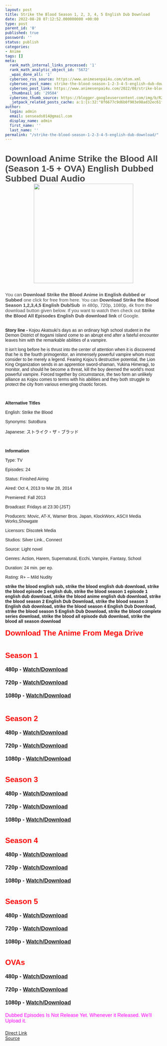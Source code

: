 ```yaml
---
layout: post
title: Strike the Blood Season 1, 2, 3, 4, 5 English Dub Download
date: 2022-08-28 07:12:52.000000000 +00:00
type: post
parent_id: '0'
published: true
password: ''
status: publish
categories:
- Anime
tags: []
meta:
  rank_math_internal_links_processed: '1'
  rank_math_analytic_object_id: '5672'
  _wpas_done_all: '1'
  cyberseo_rss_source: https://www.animesenpai4u.com/atom.xml
  cyberseo_post_name: strike-the-blood-season-1-2-3-4-5-english-dub-download
  cyberseo_post_link: https://www.animesenpai4u.com/2022/08/strike-blood-season-1-2-3-4-5-english.html
  _thumbnail_id: '29584'
  cyberseo_thumb_source: https://blogger.googleusercontent.com/img/b/R29vZ2xl/AVvXsEgU7j2nxxP-7oBHKHJAMP22rOoFjWRyezrErh0hZ3FS_AMSPcHzmrG2FS5TwaifeEnsWak4B5oAYRk2IgYK-tXhlCfpwN59qO8r6Urw5V6RJWsoqGiWngBgQVCDTL7eB5t-1jJaNPXBqazVVC4YXByRqNtSvb4UKPfNwWD3-GigetH8QIIxWL1G6px9/s320/anime_zero22-20220828-0001.jpg
  _jetpack_related_posts_cache: a:1:{s:32:"8f6677c9d6b0f903e98ad32ec61f8deb";a:2:{s:7:"expires";i:1663029306;s:7:"payload";a:3:{i:0;a:1:{s:2:"id";i:29511;}i:1;a:1:{s:2:"id";i:29489;}i:2;a:1:{s:2:"id";i:29658;}}}}
author:
  login: admin
  email: senseads014@gmail.com
  display_name: admin
  first_name: ''
  last_name: ''
permalink: "/strike-the-blood-season-1-2-3-4-5-english-dub-download/"
---
```

<h1 style="text-align: left;"><span style="color: #444444; font-family: arial;">Download Anime Strike the Blood All (Season 1-5 + OVA) English Dubbed Subbed Dual Audio&nbsp;
<div class="separator" style="clear: both; text-align: center;"><a href="https://blogger.googleusercontent.com/img/b/R29vZ2xl/AVvXsEgU7j2nxxP-7oBHKHJAMP22rOoFjWRyezrErh0hZ3FS_AMSPcHzmrG2FS5TwaifeEnsWak4B5oAYRk2IgYK-tXhlCfpwN59qO8r6Urw5V6RJWsoqGiWngBgQVCDTL7eB5t-1jJaNPXBqazVVC4YXByRqNtSvb4UKPfNwWD3-GigetH8QIIxWL1G6px9/s1440/anime_zero22-20220828-0001.jpg" imageanchor="1" style="margin-left: 1em; margin-right: 1em;"><img border="0" data-original-height="1440" data-original-width="1440" height="320" src="{{ site.baseurl }}/assets/2022/08/anime_zero22-20220828-0001.jpg" width="320" /></a></div>
<p></span></h1>
<div class="separator" style="clear: both; text-align: left;"><span style="background: 0px 0px white; border: 0px; color: #444444; font-family: arial; font-size: 15px; outline: 0px; padding: 0px; vertical-align: baseline;">You can&nbsp;</span><b style="background: 0px 0px rgb(255, 255, 255); border: 0px; color: #444444; font-family: arial; font-size: 15px; outline: 0px; padding: 0px; vertical-align: baseline;">Download Strike the Blood Anime in English dubbed or Subbed</b><span style="background: 0px 0px white; border: 0px; color: #444444; font-family: arial; font-size: 15px; outline: 0px; padding: 0px; vertical-align: baseline;">&nbsp;one click for free from here. You can&nbsp;</span><b style="background: 0px 0px rgb(255, 255, 255); border: 0px; color: #444444; font-family: arial; font-size: 15px; outline: 0px; padding: 0px; vertical-align: baseline;">Download Strike the Blood Season 1,2,3,4,5 English Dub/Sub&nbsp;</b><span style="background: 0px 0px white; border: 0px; color: #444444; font-family: arial; font-size: 15px; outline: 0px; padding: 0px; vertical-align: baseline;">&nbsp;in 480p, 720p, 1080p, 4k from the download button given below. If you want to watch then check out</span><b style="background: 0px 0px rgb(255, 255, 255); border: 0px; color: #444444; font-family: arial; font-size: 15px; outline: 0px; padding: 0px; vertical-align: baseline;">&nbsp;Strike the Blood All Episodes English Dub download link</b><span style="background: 0px 0px white; border: 0px; color: #444444; font-family: arial; font-size: 15px; outline: 0px; padding: 0px; vertical-align: baseline;">&nbsp;of Google.&nbsp;</span></div>
<p><span style="font-family: arial;"><br /><b>Story line - </b>Kojou Akatsuki’s days as an ordinary high school student in the Demon District of Itogami Island come to an abrupt end after a fateful encounter leaves him with the remarkable abilities of a vampire.</span>
<p><span style="font-family: arial;">It isn’t long before he is thrust into the center of attention when it is discovered that he is the fourth primogenitor, an immensely powerful vampire whom most consider to be merely a legend. Fearing Kojou’s destructive potential, the Lion King Organization sends in an apprentice sword-shaman, Yukina Himeragi, to monitor, and should he become a threat, kill the boy deemed the world’s most powerful vampire. Forced together by circumstance, the two form an unlikely alliance as Kojou comes to terms with his abilities and they both struggle to protect the city from various emerging chaotic forces.</span></p>
<p><span style="font-family: arial;"><br /></span></p>
<p><span style="font-family: arial;"><b>Alternative Titles</b></span></p>
<p><span style="font-family: arial;">English: Strike the Blood</span></p>
<p><span style="font-family: arial;">Synonyms: SutoBura</span></p>
<p><span style="font-family: arial;">Japanese: ストライク・ザ・ブラッド</span></p>
<p><span style="font-family: arial;"><br /></span></p>
<p><span style="font-family: arial;"><b>Information</b></span></p>
<p><span style="font-family: arial;">Type: TV</span></p>
<p><span style="font-family: arial;">Episodes: 24</span></p>
<p><span style="font-family: arial;">Status: Finished Airing</span></p>
<p><span style="font-family: arial;">Aired: Oct 4, 2013 to Mar 28, 2014</span></p>
<p><span style="font-family: arial;">Premiered: Fall 2013</span></p>
<p><span style="font-family: arial;">Broadcast: Fridays at 23:30 (JST)</span></p>
<p><span style="font-family: arial;">Producers: Movic, AT-X, Warner Bros. Japan, KlockWorx, ASCII Media Works,Showgate</span></p>
<p><span style="font-family: arial;">Licensors: Discotek Media</span></p>
<p><span style="font-family: arial;">Studios: Silver Link., Connect</span></p>
<p><span style="font-family: arial;">Source: Light novel</span></p>
<p><span style="font-family: arial;">Genres: Action, Harem, Supernatural, Ecchi, Vampire, Fantasy, School</span></p>
<p><span style="font-family: arial;">Duration: 24 min. per ep.</span></p>
<p><span style="font-family: arial;">Rating: R+ – Mild Nudity</span></p>
<div style="text-align: left;"><span style="font-family: arial;"><b>strike the blood english sub, strike the blood english dub download, strike the blood episode 1 english dub, strike the blood season 1 episode 1 english dub download, strike the blood anime english dub download, strike the blood season 2 English Dub Download, strike the blood season 3 English dub download, strike the blood season 4 English Dub Download, strike the blood season 5 English Dub Download, strike the blood complete series download, strike the blood all episode dub download, strike the blood all season download&nbsp;</b></span></div>
<div style="text-align: left;"><span style="font-family: arial;"><b><br /></b></span></div>
<div style="text-align: left;"><span style="color: red; font-family: arial; font-size: x-large;"><b>Download The Anime From Mega Drive</b></span></div>
<p><span style="font-family: arial;"><br /></span></p>
<div style="text-align: left;"><span style="color: red; font-family: arial; font-size: x-large;"><b>Season 1&nbsp;</b></span></div>
<div style="text-align: left;"><b><span style="font-size: large;"><span style="font-family: arial;"><br /></span><span style="font-family: arial;">480p - <a href="https://mega.nz/folder/WkMjWCAA#5Ed0O2FxQp6Ww2DPQ6plSQ" target="_blank" rel="noopener">Watch/Download</a></span></span></b></div>
<div style="text-align: left;"><b><span style="font-size: large;"><span style="font-family: arial;"><br /></span><span style="font-family: arial;">720p - <a href="https://mega.nz/folder/WkMjWCAA#5Ed0O2FxQp6Ww2DPQ6plSQ" target="_blank" rel="noopener">Watch/Download</a></span></span></b></div>
<div style="text-align: left;"><b><span style="font-size: large;"><span style="font-family: arial;"><br /></span><span style="font-family: arial;">1080p - <a href="https://mega.nz/folder/WkMjWCAA#5Ed0O2FxQp6Ww2DPQ6plSQ" target="_blank" rel="noopener">Watch/Download</a></span></span></b></div>
<p style="text-align: left;"><span style="font-family: arial; font-size: large;"><b><br /></b></span></p>
<div><span style="color: red; font-family: arial; font-size: x-large;"><b>Season 2</b></span></div>
<div><b><span style="font-size: large;"><span style="font-family: arial;"><br /></span><span style="font-family: arial;">480p - <a href="https://mega.nz/folder/DkED2CpS#6eyS_gSNxpDFZly7aal_XQ" target="_blank" rel="noopener">Watch/Download</a></span></span></b></div>
<div><b><span style="font-size: large;"><span style="font-family: arial;"><br /></span><span style="font-family: arial;">720p - <a href="https://mega.nz/folder/DkED2CpS#6eyS_gSNxpDFZly7aal_XQ" target="_blank" rel="noopener">Watch/Download</a></span></span></b></div>
<div><b><span style="font-size: large;"><span style="font-family: arial;"><br /></span><span style="font-family: arial;">1080p - <a href="https://mega.nz/folder/DkED2CpS#6eyS_gSNxpDFZly7aal_XQ" target="_blank" rel="noopener">Watch/Download</a></span></span></b></div>
<div><b><span style="font-size: large;"><span style="font-family: arial;"><br /></span></span></b></div>
<div><b><span style="font-size: large;"><span style="font-family: arial;"><br /></span></span></b></div>
<div>
<div><span style="color: red; font-family: arial; font-size: x-large;"><b>Season 3</b></span></div>
<div><b><span style="font-size: large;"><span style="font-family: arial;"><br /></span><span style="font-family: arial;">480p - <a href="https://mega.nz/folder/HpVFTQbQ#L-LG0w7EE1uV-vAYlj8pkw" target="_blank" rel="noopener">Watch/Download</a></span></span></b></div>
<div><b><span style="font-size: large;"><span style="font-family: arial;"><br /></span><span style="font-family: arial;">720p - <a href="https://mega.nz/folder/HpVFTQbQ#L-LG0w7EE1uV-vAYlj8pkw" target="_blank" rel="noopener">Watch/Download</a></span></span></b></div>
<div><b><span style="font-size: large;"><span style="font-family: arial;"><br /></span><span style="font-family: arial;">1080p - <a href="https://mega.nz/folder/HpVFTQbQ#L-LG0w7EE1uV-vAYlj8pkw" target="_blank" rel="noopener">Watch/Download</a></span></span></b></div>
</div>
<div><b><span style="font-size: large;"><span style="font-family: arial;"><br /></span></span></b></div>
<div><b><span style="font-size: large;"><span style="font-family: arial;"><br /></span></span></b></div>
<div>
<div><span style="color: red; font-family: arial; font-size: x-large;"><b>Season 4</b></span></div>
<div><b><span style="font-size: large;"><span style="font-family: arial;"><br /></span><span style="font-family: arial;">480p - <a href="https://mega.nz/folder/6tEh1LrY#UitpjRWYW0THnqN0DneREQ" target="_blank" rel="noopener">Watch/Download</a></span></span></b></div>
<div><b><span style="font-size: large;"><span style="font-family: arial;"><br /></span><span style="font-family: arial;">720p - <a href="https://mega.nz/folder/6tEh1LrY#UitpjRWYW0THnqN0DneREQ" target="_blank" rel="noopener">Watch/Download</a></span></span></b></div>
<div><b><span style="font-size: large;"><span style="font-family: arial;"><br /></span><span style="font-family: arial;">1080p - <a href="https://mega.nz/folder/6tEh1LrY#UitpjRWYW0THnqN0DneREQ" target="_blank" rel="noopener">Watch/Download</a></span></span></b></div>
</div>
<div><b><span style="font-size: large;"><span style="font-family: arial;"><br /></span></span></b></div>
<div><b><span style="font-size: large;"><span style="font-family: arial;"><br /></span></span></b></div>
<div>
<div><span style="color: red; font-family: arial; font-size: x-large;"><b>Season 5</b></span></div>
<div><b><span style="font-size: large;"><span style="font-family: arial;"><br /></span><span style="font-family: arial;">480p - <a href="https://mega.nz/folder/W8NlSY5A#pmzFiHbx1LGbtW9fSo4IRw" target="_blank" rel="noopener">Watch/Download</a></span></span></b></div>
<div><b><span style="font-size: large;"><span style="font-family: arial;"><br /></span><span style="font-family: arial;">720p - <a href="https://mega.nz/folder/W8NlSY5A#pmzFiHbx1LGbtW9fSo4IRw" target="_blank" rel="noopener">Watch/Download</a></span></span></b></div>
<div><b><span style="font-size: large;"><span style="font-family: arial;"><br /></span><span style="font-family: arial;">1080p - <a href="https://mega.nz/folder/W8NlSY5A#pmzFiHbx1LGbtW9fSo4IRw" target="_blank" rel="noopener">Watch/Download</a></span></span></b></div>
</div>
<div><b><span style="font-size: large;"><span style="font-family: arial;"><br /></span></span></b></div>
<div><b><span style="font-size: large;"><span style="font-family: arial;"><br /></span></span></b></div>
<div>
<div><span style="color: red; font-family: arial; font-size: x-large;"><b>OVAs</b></span></div>
<div><b><span style="font-size: large;"><span style="font-family: arial;"><br /></span><span style="font-family: arial;">480p -&nbsp;<a href="https://mega.nz/folder/WxkUkbqQ#JuLWpxi5bZLppJ1sNK7czg" target="_blank" rel="noopener">Watch/Download</a></span></span></b></div>
<div><b><span style="font-size: large;"><span style="font-family: arial;"><br /></span><span style="font-family: arial;">720p -&nbsp;<a href="https://mega.nz/folder/WxkUkbqQ#JuLWpxi5bZLppJ1sNK7czg" target="_blank" rel="noopener">Watch/Download</a></span></span></b></div>
<div><b><span style="font-size: large;"><span style="font-family: arial;"><br /></span><span style="font-family: arial;">1080p -&nbsp;<a href="https://mega.nz/folder/WxkUkbqQ#JuLWpxi5bZLppJ1sNK7czg" target="_blank" rel="noopener">Watch/Download</a></span></span></b></div>
</div>
<div><b><span style="font-size: large;"><br /></span></b></div>
<div><span style="color: #ff00fe; font-family: arial; font-size: medium;">Dubbed Episodes Is Not Release Yet. Whenever it Released. We'll Upload it.</span></div>
<div><b><span style="font-size: large;"><br /></span></b></div>
<link rel="stylesheet" href="https://cdnjs.cloudflare.com/ajax/libs/font-awesome/4.7.0/css/font-awesome.min.css" />
<div class="divbtn"> <a href="https://handymansurrender.com/fihup8buzv?key=94550f7ce39444073321dde3b8782f97" class="btn"><i class="fa fa-download"></i> Direct Link</a> <br /><a href="https://www.animesenpai4u.com/2022/08/strike-blood-season-1-2-3-4-5-english.html">Source</a> </div>
